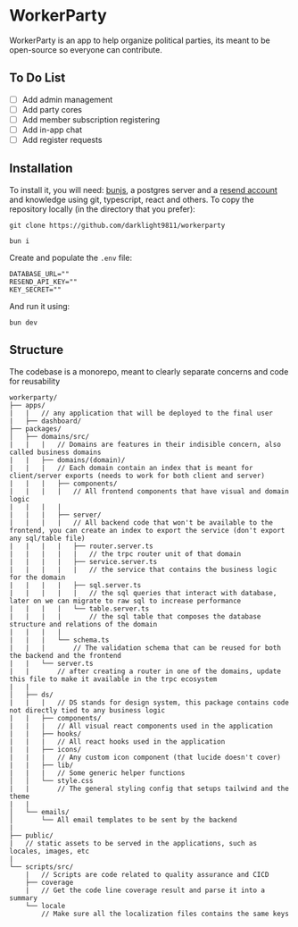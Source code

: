# WorkerParty

WorkerParty is an app to help organize political parties, its meant to be open-source so everyone can contribute.

## To Do List
- [ ] Add admin management
- [ ] Add party cores
- [ ] Add member subscription registering
- [ ] Add in-app chat
- [ ] Add register requests

## Installation

To install it, you will need: [bunjs](bun.sh), a postgres server and a [resend account](https://resend.com/) and knowledge using git, typescript, react and others. To copy the repository locally (in the directory that you prefer):

```
git clone https://github.com/darklight9811/workerparty
```

```
bun i
```

Create and populate the `.env` file:
```
DATABASE_URL=""
RESEND_API_KEY=""
KEY_SECRET=""
```

And run it using:
```
bun dev
```

## Structure
The codebase is a monorepo, meant to clearly separate concerns and code for reusability

```
workerparty/
├── apps/
|	|	// any application that will be deployed to the final user
|	├── dashboard/
├── packages/
│   ├── domains/src/
|	|	|	// Domains are features in their indisible concern, also called business domains
|	|	├── domains/(domain)/
|	|	|	// Each domain contain an index that is meant for client/server exports (needs to work for both client and server)
|	|	|	├── components/
|	|	|	|	// All frontend components that have visual and domain logic
|	|	|	|
|	|	|	├── server/
|	|	|	|	// All backend code that won't be available to the frontend, you can create an index to export the service (don't export any sql/table file)
|	|	|	|	├── router.server.ts
|	|	|	|	|	// the trpc router unit of that domain
|	|	|	|	├── service.server.ts
|	|	|	|	|	// the service that contains the business logic for the domain
|	|	|	|	├── sql.server.ts
|	|	|	|	|	// the sql queries that interact with database, later on we can migrate to raw sql to increase performance
|	|	|	|	└── table.server.ts
|	|	|	|		// the sql table that composes the database structure and relations of the domain
|	|	|	|
|	|	|	└── schema.ts
|	|	|		// The validation schema that can be reused for both the backend and the frontend
|	|	└── server.ts
|	|		// after creating a router in one of the domains, update this file to make it available in the trpc ecosystem
|	|
│   ├── ds/
|	|	|	// DS stands for design system, this package contains code not directly tied to any business logic
|	|	├── components/
|	|	|	// All visual react components used in the application
|	|	├── hooks/
|	|	|	// All react hooks used in the application
|	|	├── icons/
|	|	|	// Any custom icon component (that lucide doesn't cover)
|	|	├── lib/
|	|	|	// Some generic helper functions
│   │   └── style.css
|	|	 	// The general styling config that setups tailwind and the theme
|	|	
│   └── emails/
│       └── All email templates to be sent by the backend
|
├── public/
|	// static assets to be served in the applications, such as locales, images, etc
|
└── scripts/src/
	|	// Scripts are code related to quality assurance and CICD
	├── coverage
	|	// Get the code line coverage result and parse it into a summary
	└── locale
		// Make sure all the localization files contains the same keys

```